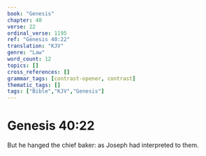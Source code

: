 ```yaml
---
book: "Genesis"
chapter: 40
verse: 22
ordinal_verse: 1195
ref: "Genesis 40:22"
translation: "KJV"
genre: "Law"
word_count: 12
topics: []
cross_references: []
grammar_tags: [contrast-opener, contrast]
thematic_tags: []
tags: ["Bible","KJV","Genesis"]
---
```


# Genesis 40:22

But he hanged the chief baker: as Joseph had interpreted to them.
